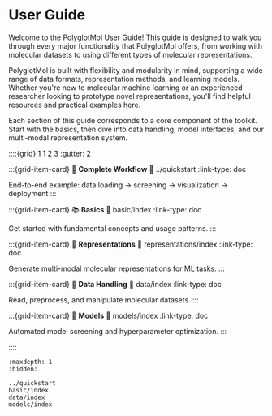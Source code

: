 # User Guide

Welcome to the PolyglotMol User Guide! This guide is designed to walk you through every major functionality that PolyglotMol offers, from working with molecular datasets to using different types of molecular representations.

PolyglotMol is built with flexibility and modularity in mind, supporting a wide range of data formats, representation methods, and learning models. Whether you're new to molecular machine learning or an experienced researcher looking to prototype novel representations, you'll find helpful resources and practical examples here.

Each section of this guide corresponds to a core component of the toolkit. Start with the basics, then dive into data handling, model interfaces, and our multi-modal representation system.


::::{grid} 1 1 2 3
:gutter: 2

:::{grid-item-card} 🚀 **Complete Workflow**
:link: ../quickstart
:link-type: doc

End-to-end example: data loading → screening → visualization → deployment
:::

:::{grid-item-card} 📚 **Basics**
:link: basic/index
:link-type: doc

Get started with fundamental concepts and usage patterns.
:::

:::{grid-item-card} 🧬 **Representations**
:link: representations/index
:link-type: doc

Generate multi-modal molecular representations for ML tasks.
:::

:::{grid-item-card} 💾 **Data Handling**
:link: data/index
:link-type: doc

Read, preprocess, and manipulate molecular datasets.
:::

:::{grid-item-card} 🤖 **Models**
:link: models/index
:link-type: doc

Automated model screening and hyperparameter optimization.
:::

::::

```{toctree}
:maxdepth: 1
:hidden:

../quickstart
basic/index
data/index
models/index
```
